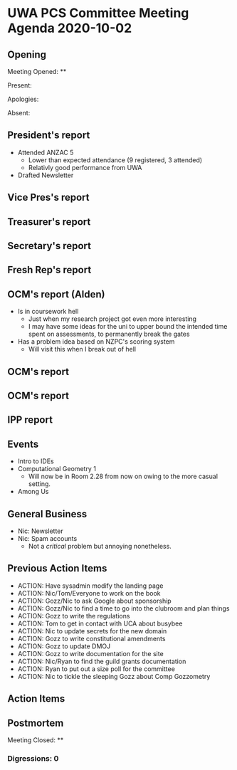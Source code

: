 # UWA PCS Committee Meeting Agenda 2020-10-02

## Opening

Meeting Opened: **

Present:

Apologies:

Absent:

## President's report
- Attended ANZAC 5
  - Lower than expected attendance (9 registered, 3 attended)
  - Relativly good performance from UWA
- Drafted Newsletter

## Vice Pres's report

## Treasurer's report

## Secretary's report

## Fresh Rep's report

## OCM's report (Alden)
- Is in coursework hell
  - Just when my research project got even more interesting
  - I may have some ideas for the uni to upper bound the intended time spent on assessments, to permanently break the gates
- Has a problem idea based on NZPC's scoring system
  - Will visit this when I break out of hell

## OCM's report

## OCM's report

## IPP report

## Events
- Intro to IDEs
- Computational Geometry 1
  - Will now be in Room 2.28 from now on owing to the more casual setting.
- Among Us

## General Business
- Nic: Newsletter
- Nic: Spam accounts
  - Not a *critical* problem but annoying nonetheless.

## Previous Action Items

- ACTION: Have sysadmin modify the landing page
- ACTION: Nic/Tom/Everyone to work on the book
- ACTION: Gozz/Nic to ask Google about sponsorship
- ACTION: Gozz/Nic to find a time to go into the clubroom and plan things
- ACTION: Gozz to write the regulations
- ACTION: Tom to get in contact with UCA about busybee
- ACTION: Nic to update secrets for the new domain
- ACTION: Gozz to write constitutional amendments
- ACTION: Gozz to update DMOJ
- ACTION: Gozz to write documentation for the site
- ACTION: Nic/Ryan to find the guild grants documentation
- ACTION: Ryan to put out a size poll for the committee
- ACTION: Nic to tickle the sleeping Gozz about Comp Gozzometry

## Action Items

## Postmortem

Meeting Closed: **

### Digressions: 0
